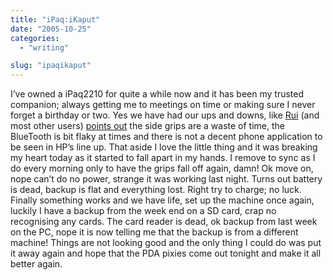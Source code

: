 ```yaml
---
title: "iPaq:iKaput"
date: "2005-10-25"
categories: 
  - "writing"

slug: "ipaqikaput"
---
```


I’ve owned a iPaq2210 for quite a while now and it has been my trusted companion; always getting me to meetings on time or making sure I never forget a birthday or two. Yes we have had our ups and downs, like [Rui](https://the.taoofmac.com/space/) (and most other users) [points out](https://the.taoofmac.com/space/Pocket%20PC/iPAQ%202215) the side grips are a waste of time, the BlueTooth is bit flaky at times and there is not a decent phone application to be seen in HP’s line up. That aside I love the little thing and it was breaking my heart today as it started to fall apart in my hands. I remove to sync as I do every morning only to have the grips fall off again, damn! Ok move on, nope can’t do no power, strange it was working last night. Turns out battery is dead, backup is flat and everything lost. Right try to charge; no luck. Finally something works and we have life, set up the machine once again, luckily I have a backup from the week end on a SD card, crap no recognising any cards. The card reader is dead, ok backup from last week on the PC, nope it is now telling me that the backup is from a different machine! Things are not looking good and the only thing I could do was put it away again and hope that the PDA pixies come out tonight and make it all better again.
